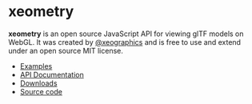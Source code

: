 # xeometry

**xeometry** is an open source JavaScript API for viewing glTF models on WebGL. It was created by [@xeographics](https://twitter.com/xeographics) and is free to use and extend under an open source MIT license.

* [Examples](http://xeolabs.com/xeometry/examples)
* [API Documentation](http://xeolabs.com/xeometry/docs)
* [Downloads](https://github.com/xeolabs/xeometry/releases)
* [Source code](https://github.com/xeolabs/xeometry)



